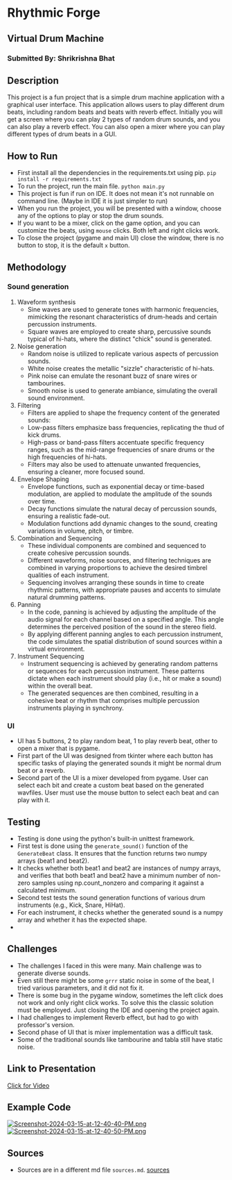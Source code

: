 # Rhythmic Forge
## Virtual Drum Machine
### Submitted By: Shrikrishna Bhat

## Description
This project is a fun project that is a simple drum machine application with a graphical user interface.
This application allows users to play different drum beats, including random beats and beats with reverb effect.
Initially you will get a screen where you can play 2 types of random drum sounds, and you can also play a reverb effect.
You can also open a mixer where you can play different types of drum beats in a GUI.

## How to Run
- First install all the dependencies in the requirements.txt using pip.
```pip install -r requirements.txt```
- To run the project, run the main file.
```python main.py```
- This project is fun if run on IDE. It does not mean it's not runnable on command line. (Maybe in IDE it is just simpler to run)
- When you run the project, you will be presented with a window, choose any of the options to play or stop the drum sounds.
- If you want to be a mixer, click on the game option, and you can customize the beats, using ```mouse``` clicks. Both left and right clicks work.
- To close the project (pygame and main UI) close the window, there is no button to stop, it is the default ```x``` button.

## Methodology
### Sound generation
1. Waveform synthesis
   - Sine waves are used to generate tones with harmonic frequencies, mimicking the resonant characteristics of drum-heads and certain percussion instruments.
   - Square waves are employed to create sharp, percussive sounds typical of hi-hats, where the distinct "chick" sound is generated.
2. Noise generation
   - Random noise is utilized to replicate various aspects of percussion sounds.
   - White noise creates the metallic "sizzle" characteristic of hi-hats.
   - Pink noise can emulate the resonant buzz of snare wires or tambourines.
   - Smooth noise is used to generate ambiance, simulating the overall sound environment.
3. Filtering
   - Filters are applied to shape the frequency content of the generated sounds:
   - Low-pass filters emphasize bass frequencies, replicating the thud of kick drums.
   - High-pass or band-pass filters accentuate specific frequency ranges, such as the mid-range frequencies of snare drums or the high frequencies of hi-hats.
   - Filters may also be used to attenuate unwanted frequencies, ensuring a cleaner, more focused sound.
4. Envelope Shaping
   - Envelope functions, such as exponential decay or time-based modulation, are applied to modulate the amplitude of the sounds over time.
   - Decay functions simulate the natural decay of percussion sounds, ensuring a realistic fade-out.
   - Modulation functions add dynamic changes to the sound, creating variations in volume, pitch, or timbre.
5. Combination and Sequencing
   - These individual components are combined and sequenced to create cohesive percussion sounds.
   - Different waveforms, noise sources, and filtering techniques are combined in varying proportions to achieve the desired timbrel qualities of each instrument.
   - Sequencing involves arranging these sounds in time to create rhythmic patterns, with appropriate pauses and accents to simulate natural drumming patterns.
6. Panning
   - In the code, panning is achieved by adjusting the amplitude of the audio signal for each channel based on a specified angle. This angle determines the perceived position of the sound in the stereo field.
   - By applying different panning angles to each percussion instrument, the code simulates the spatial distribution of sound sources within a virtual environment.
7. Instrument Sequencing
   - Instrument sequencing is achieved by generating random patterns or sequences for each percussion instrument. These patterns dictate when each instrument should play (i.e., hit or make a sound) within the overall beat.
   - The generated sequences are then combined, resulting in a cohesive beat or rhythm that comprises multiple percussion instruments playing in synchrony.

### UI
- UI has 5 buttons, 2 to play random beat, 1 to play reverb beat, other to open a mixer that is pygame.
- First part of the UI was designed from tkinter where each button has specific tasks of playing the generated sounds it might be normal drum beat or a reverb.
- Second part of the UI is a mixer developed from pygame. User can select each bit and create a custom beat based on the generated wavfiles. User must use the mouse button to select each beat and can play with it.

## Testing
- Testing is done using the python's built-in unittest framework.
- First test is done using the ```generate_sound()``` function of the ```GenerateBeat``` class. It ensures that the function returns two numpy arrays (beat1 and beat2).
- It checks whether both beat1 and beat2 are instances of numpy arrays, and  verifies that both beat1 and beat2 have a minimum number of non-zero samples using np.count_nonzero and comparing it against a calculated minimum.
- Second test tests the sound generation functions of various drum instruments (e.g., Kick, Snare, HiHat).
- For each instrument, it checks whether the generated sound is a numpy array and whether it has the expected shape.
- 
## Challenges
- The challenges I faced in this were many. Main challenge was to generate diverse sounds.
- Even still there might be some ```grrr``` static noise in some of the beat, I tried various parameters, and it did not fix it.
- There is some bug in the pygame window, sometimes the left click does not work and only right click works. To solve this the classic solution must be employed. Just closing the IDE and opening the project again.
- I had challenges to implement Reverb effect, but had to go with professor's version.
- Second phase of UI that is mixer implementation was a difficult task.
- Some of the traditional sounds like tambourine and tabla still have static noise.

## Link to Presentation
[Click for Video](https://github.com/master-of-none/rhythmic-forge/blob/main/Presentation.mp4)

## Example Code
[![Screenshot-2024-03-15-at-12-40-40-PM.png](https://i.postimg.cc/pXgL99PZ/Screenshot-2024-03-15-at-12-40-40-PM.png)](https://postimg.cc/D8PTHwJJ)
[![Screenshot-2024-03-15-at-12-40-50-PM.png](https://i.postimg.cc/L4WH7qgp/Screenshot-2024-03-15-at-12-40-50-PM.png)](https://postimg.cc/234RLSxc)
## Sources
- Sources are in a different md file ```sources.md```. [sources](https://github.com/master-of-none/rhythmic-forge/blob/main/sources.md)
